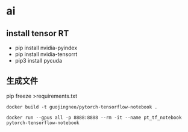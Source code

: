 # ai

## install tensor RT
- pip install nvidia-pyindex
- pip install nvidia-tensorrt
- pip3 install pycuda 

## 生成文件

pip freeze >requirements.txt



```
docker build -t guojingneo/pytorch-tensorflow-notebook .
```

```
docker run --gpus all -p 8888:8888 --rm -it --name pt_tf_notebook pytorch-tensorflow-notebook
```

